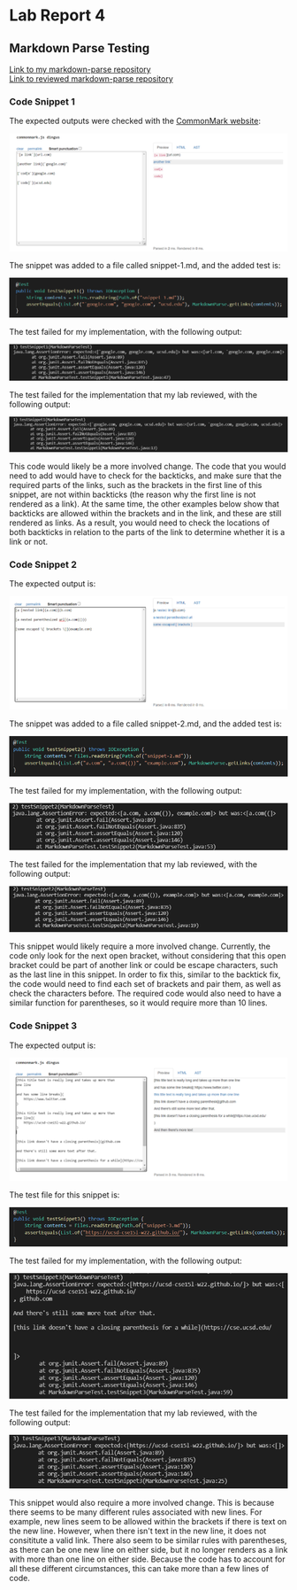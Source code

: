 # Lab Report 4
## Markdown Parse Testing

[Link to my markdown-parse repository](https://github.com/adutta4/markdown-parse)  
[Link to reviewed markdown-parse repository](https://github.com/pvijay03/markdown-parse)

### Code Snippet 1
The expected outputs were checked with the [CommonMark website](https://spec.commonmark.org/dingus/): 

![s1-output](s1output.png)

The snippet was added to a file called snippet-1.md, and the added test is: 

![snippet1](snippet1.png)

The test failed for my implementation, with the following output: 

![s1fail](s1-fail.png)

The test failed for the implementation that my lab reviewed, with the following output: 

![s1-fail-review](s1-fail-r.png)

This code would likely be a more involved change. The code that you would need to add would have to check for the backticks, and make sure that the required parts of the links, such as the brackets in the first line of this snippet, are not within backticks (the reason why the first line is not rendered as a link). At the same time, the other examples below show that backticks are allowed within the brackets and in the link, and these are still rendered as links. As a result, you would need to check the locations of both backticks in relation to the parts of the link to determine whether it is a link or not. 

### Code Snippet 2
The expected output is: 

![s2-output](s2-expected.png)

The snippet was added to a file called snippet-2.md, and the added test is: 

![snippet2](snippet2.png)

The test failed for my implementation, with the following output:

![s2fail](s2-fail.png)

The test failed for the implementation that my lab reviewed, with the following output: 

![s2-fail-review](s2-fail-r.png)

This snippet would likely require a more involved change. Currently, the code only look for the next open bracket, without considering that this open bracket could be part of another link or could be escape characters, such as the last line in this snippet. In order to fix this, similar to the backtick fix, the code would need to find each set of brackets and pair them, as well as check the characters before. The required code would also need to have a similar function for parentheses, so it would require more than 10 lines. 

### Code Snippet 3
The expected output is: 

![snippet 3](snippet3.png) 

The test file for this snippet is: 

![s3](s3-test.png)

The test failed for my implementation, with the following output: 

![s3fail](s3.png)

The test failed for the implementation that my lab reviewed, with the following output: 

![s3-fail-review](s3-fail-r.png)

This snippet would also require a more involved change. This is because there seems to be many different rules associated with new lines. For example, new lines seem to be allowed within the brackets if there is text on the new line. However, when there isn't text in the new line, it does not consititute a valid link. There also seem to be similar rules with parentheses, as there can be one new line on either side, but it no longer renders as a link with more than one line on either side. Because the code has to account for all these different circumstances, this can take more than a few lines of code. 